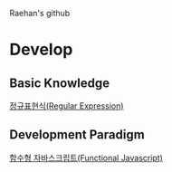 Raehan's github

# Develop
## Basic Knowledge
[정규표현식(Regular Expression)](https://github.com/rae-han/learn-web/tree/main/common/regular-expression)

## Development Paradigm
[함수형 자바스크립트(Functional Javascript)](https://raehan.notion.site/Functional-JS-aa6206b5d29e4c9ab6ba6e3c0597af71 "funtional js")

<!--
**rae-han/rae-han** is a ✨ _special_ ✨ repository because its `README.md` (this file) appears on your GitHub profile.

Here are some ideas to get you started:

- 🔭 I’m currently working on ...
- 🌱 I’m currently learning ...
- 👯 I’m looking to collaborate on ...
- 🤔 I’m looking for help with ...
- 💬 Ask me about ...
- 📫 How to reach me: ...
- 😄 Pronouns: ...
- ⚡ Fun fact: ...
-->
